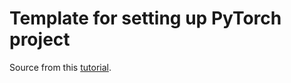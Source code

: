 # Template for setting up PyTorch project

Source from this [tutorial](https://cs230-stanford.github.io/project-starter-code.html).
